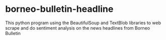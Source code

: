 # borneo-bulletin-headline
This python program using the BeautifulSoup and TextBlob libraries to web scrape and do sentiment analysis on the news headlines from Borneo Bulletin
